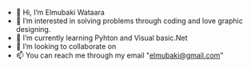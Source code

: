 - 👋 Hi, I’m Elmubaki Wataara
- 👀 I’m interested in solving problems through coding and love graphic designing.
- 🌱 I’m currently learning Pyhton and Visual basic.Net
- 💞️ I’m looking to collaborate on 
- 📫 You can reach me through my email "elmubaki@gmail.com"

<!---
ElmubakiWataara/ElmubakiWataara is a ✨ special ✨ repository because its `README.md` (this file) appears on your GitHub profile.
You can click the Preview link to take a look at your changes.
--->
